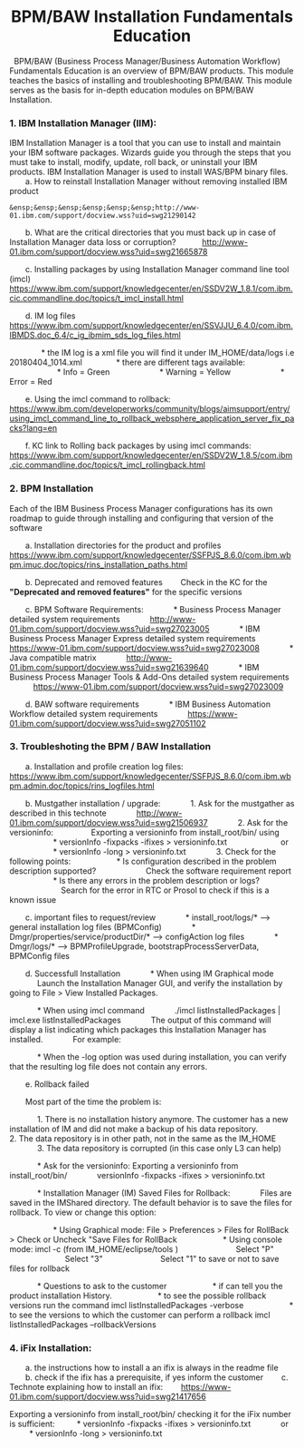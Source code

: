 # <center> BPM/BAW Installation Fundamentals Education </center>
&nbsp;
BPM/BAW (Business Process Manager/Business Automation Workflow) Fundamentals Education is an overview of BPM/BAW products. This module teaches the basics of installing and troubleshooting BPM/BAW. This module serves as the basis for in-depth education modules on BPM/BAW Installation. 
&nbsp;
### 1. IBM Installation Manager (IIM):
IBM Installation Manager is a tool that you can use to install and maintain your IBM software packages. Wizards guide you through the steps that you must take to install, modify, update, roll back, or uninstall your IBM products. 
IBM Installation Manager is used to install WAS/BPM binary files. 
&ensp;&ensp;&ensp;&ensp;a. How to reinstall Installation Manager without removing installed IBM product 
```
&ensp;&ensp;&ensp;&ensp;&ensp;&ensp;http://www-01.ibm.com/support/docview.wss?uid=swg21290142 
```
&ensp;&ensp;&ensp;&ensp;b. What are the critical directories that you must back up in case of Installation Manager data loss or corruption?
&ensp;&ensp;&ensp;&ensp;&ensp;&ensp;http://www-01.ibm.com/support/docview.wss?uid=swg21665878

&ensp;&ensp;&ensp;&ensp;c. Installing packages by using Installation Manager command line tool (imcl) &ensp;&ensp;&ensp;&ensp;&ensp;&ensp;https://www.ibm.com/support/knowledgecenter/en/SSDV2W_1.8.1/com.ibm.cic.commandline.doc/topics/t_imcl_install.html

&ensp;&ensp;&ensp;&ensp;d. IM log files &ensp;&ensp;&ensp;&ensp;&ensp;&ensp; https://www.ibm.com/support/knowledgecenter/en/SSVJJU_6.4.0/com.ibm.IBMDS.doc_6.4/c_ig_ibmim_sds_log_files.html

&ensp;&ensp;&ensp;&ensp;&ensp;&ensp;&ensp;&ensp;* the IM log is a xml file you will find it under IM_HOME/data/logs i.e 20180404_1014.xml
&ensp;&ensp;&ensp;&ensp;&ensp;&ensp;&ensp;&ensp;* there are different tags available: 
&ensp;&ensp;&ensp;&ensp;&ensp;&ensp;&ensp;&ensp;&ensp;&ensp;&ensp;&ensp;* Info = Green
&ensp;&ensp;&ensp;&ensp;&ensp;&ensp;&ensp;&ensp;&ensp;&ensp;&ensp;&ensp;* Warning = Yellow
&ensp;&ensp;&ensp;&ensp;&ensp;&ensp;&ensp;&ensp;&ensp;&ensp;&ensp;&ensp;* Error = Red

&ensp;&ensp;&ensp;&ensp;e. Using the imcl command to rollback:&ensp;&ensp;&ensp;&ensp;&ensp;&ensp;https://www.ibm.com/developerworks/community/blogs/aimsupport/entry/using_imcl_command_line_to_rollback_websphere_application_server_fix_packs?lang=en

&ensp;&ensp;&ensp;&ensp;f. KC link to Rolling back packages by using imcl commands:&ensp;&ensp;&ensp;&ensp;&ensp;&ensp;https://www.ibm.com/support/knowledgecenter/en/SSDV2W_1.8.5/com.ibm.cic.commandline.doc/topics/t_imcl_rollingback.html
&nbsp;
### 2. BPM Installation
Each of the IBM Business Process Manager configurations has its own roadmap to guide through installing and configuring that version of the software

&ensp;&ensp;&ensp;&ensp;a. Installation directories for the product and profiles 
https://www.ibm.com/support/knowledgecenter/SSFPJS_8.6.0/com.ibm.wbpm.imuc.doc/topics/rins_installation_paths.html

&ensp;&ensp;&ensp;&ensp;b. Deprecated and removed features 
&ensp;&ensp;&ensp;&ensp;Check in the KC for the <b> "Deprecated and removed features"</b> for the specific versions

&ensp;&ensp;&ensp;&ensp;c. BPM Software Requirements: 
&ensp;&ensp;&ensp;&ensp;&ensp;&ensp;&ensp;* Business Process Manager detailed system requirements 
&ensp;&ensp;&ensp;&ensp;&ensp;&ensp;&ensp;http://www-01.ibm.com/support/docview.wss?uid=swg27023005
&ensp;&ensp;&ensp;&ensp;&ensp;&ensp;&ensp;* IBM Business Process Manager Express detailed system requirements 
&ensp;&ensp;&ensp;&ensp;&ensp;&ensp;&ensp;https://www-01.ibm.com/support/docview.wss?uid=swg27023008 
&ensp;&ensp;&ensp;&ensp;&ensp;&ensp;&ensp;* Java compatible matrix 
&ensp;&ensp;&ensp;&ensp;&ensp;&ensp;&ensp;http://www-01.ibm.com/support/docview.wss?uid=swg21639640 
&ensp;&ensp;&ensp;&ensp;&ensp;&ensp;&ensp;* IBM Business Process Manager Tools & Add-Ons detailed system requirements
&ensp;&ensp;&ensp;&ensp;&ensp;&ensp;https://www-01.ibm.com/support/docview.wss?uid=swg27023009

&ensp;&ensp;&ensp;&ensp;d. BAW software requirements
&ensp;&ensp;&ensp;&ensp;&ensp;&ensp;&ensp;* IBM Business Automation Workflow detailed system requirements
&ensp;&ensp;&ensp;&ensp;&ensp;&ensp;&ensp;https://www-01.ibm.com/support/docview.wss?uid=swg27051102 
&nbsp;
### 3. Troubleshoting the BPM / BAW Installation

&ensp;&ensp;&ensp;&ensp;a.  Installation and profile creation log files: 
&ensp;&ensp;&ensp;&ensp;https://www.ibm.com/support/knowledgecenter/SSFPJS_8.6.0/com.ibm.wbpm.admin.doc/topics/rins_logfiles.html

&ensp;&ensp;&ensp;&ensp;b. Mustgather installation / upgrade: 
&ensp;&ensp;&ensp;&ensp;&ensp;&ensp;&ensp;1. Ask for the mustgather as described in this technote
&ensp;&ensp;&ensp;&ensp;&ensp;&ensp;&ensp;http://www-01.ibm.com/support/docview.wss?uid=swg21506937 
&ensp;&ensp;&ensp;&ensp;&ensp;&ensp;&ensp;2. Ask for the versioninfo: 
&ensp;&ensp;&ensp;&ensp;&ensp;&ensp;&ensp;&ensp;&ensp;Exporting a versioninfo from install_root/bin/ using
&ensp;&ensp;&ensp;&ensp;&ensp;&ensp;&ensp;&ensp;&ensp;&ensp;&ensp;* versionInfo -fixpacks -ifixes > versioninfo.txt 
&ensp;&ensp;&ensp;&ensp;&ensp;&ensp;&ensp;&ensp;&ensp;&ensp;&ensp;&ensp;&ensp;or
&ensp;&ensp;&ensp;&ensp;&ensp;&ensp;&ensp;&ensp;&ensp;&ensp;&ensp;* versionInfo -long > versioninfo.txt
&ensp;&ensp;&ensp;&ensp;&ensp;&ensp;&ensp;3. Check for the following points:
&ensp;&ensp;&ensp;&ensp;&ensp;&ensp;&ensp;&ensp;&ensp;&ensp;&ensp;* Is configuration described in the problem description supported? 
&ensp;&ensp;&ensp;&ensp;&ensp;&ensp;&ensp;&ensp;&ensp;&ensp;&ensp;&ensp;Check the software requirement report
&ensp;&ensp;&ensp;&ensp;&ensp;&ensp;&ensp;&ensp;&ensp;&ensp;&ensp;* Is there any errors in the problem description or logs? 
&ensp;&ensp;&ensp;&ensp;&ensp;&ensp;&ensp;&ensp;&ensp;&ensp;&ensp;&ensp;&ensp;Search for the error in RTC or Prosol to check if this is a known issue 

&ensp;&ensp;&ensp;&ensp;c. important files to request/review
&ensp;&ensp;&ensp;&ensp;&ensp;&ensp;&ensp;* install_root/logs/* --> general installation log files (BPMConfig) 
&ensp;&ensp;&ensp;&ensp;&ensp;&ensp;&ensp;* Dmgr/properties/service/productDir/* --> configAction log files 
&ensp;&ensp;&ensp;&ensp;&ensp;&ensp;&ensp;* Dmgr/logs/* --> BPMProfileUpgrade, bootstrapProcessServerData, BPMConfig files 

&ensp;&ensp;&ensp;&ensp;d. Successfull Installation
&ensp;&ensp;&ensp;&ensp;&ensp;&ensp;&ensp;* When using IM Graphical mode 
&ensp;&ensp;&ensp;&ensp;&ensp;&ensp;&ensp;Launch the Installation Manager GUI, and verify the installation by going to File > View Installed Packages.

&ensp;&ensp;&ensp;&ensp;&ensp;&ensp;&ensp;* When using imcl command 
&ensp;&ensp;&ensp;&ensp;&ensp;&ensp;&ensp;./imcl listInstalledPackages | imcl.exe listInstalledPackages 
&ensp;&ensp;&ensp;&ensp;&ensp;&ensp;&ensp;The output of this command will display a list indicating which packages this Installation Manager has installed. 
&ensp;&ensp;&ensp;&ensp;&ensp;&ensp;&ensp;For example: 

&ensp;&ensp;&ensp;&ensp;&ensp;&ensp;&ensp;* When the -log option was used during installation, you can verify that the resulting log file does not contain any errors. 

&ensp;&ensp;&ensp;&ensp;e. Rollback failed

&ensp;&ensp;&ensp;&ensp;Most part of the time the problem is:

&ensp;&ensp;&ensp;&ensp;&ensp;&ensp;&ensp;1. There is no installation history anymore. The customer has a new installation of IM and did not make     a backup of his data repository. 
&ensp;&ensp;&ensp;&ensp;&ensp;&ensp;&ensp;2. The data repository is in other path, not in the same as the IM_HOME
&ensp;&ensp;&ensp;&ensp;&ensp;&ensp;&ensp;3. The data repository is corrupted (in this case only L3 can help) 

&ensp;&ensp;&ensp;&ensp;&ensp;&ensp;&ensp;* Ask for the versioninfo: Exporting a versioninfo from install_root/bin/ 
&ensp;&ensp;&ensp;&ensp;&ensp;&ensp;&ensp;versionInfo -fixpacks -ifixes > versioninfo.txt

&ensp;&ensp;&ensp;&ensp;&ensp;&ensp;&ensp;* Installation Manager (IM) Saved Files for Rollback:
&ensp;&ensp;&ensp;&ensp;&ensp;&ensp;&ensp;Files are saved in the IMShared directory. The default behavior is to save the files for rollback. To view or change this option: 

&ensp;&ensp;&ensp;&ensp;&ensp;&ensp;&ensp;&ensp;&ensp;&ensp;&ensp;* Using Graphical mode:  File > Preferences > Files for RollBack > Check or Uncheck "Save Files for RollBack 
&ensp;&ensp;&ensp;&ensp;&ensp;&ensp;&ensp;&ensp;&ensp;&ensp;&ensp;* Using console mode:  imcl -c (from IM_HOME/eclipse/tools ) 
&ensp;&ensp;&ensp;&ensp;&ensp;&ensp;&ensp;&ensp;&ensp;&ensp;&ensp;&ensp;&ensp;&ensp;Select "P" 
&ensp;&ensp;&ensp;&ensp;&ensp;&ensp;&ensp;&ensp;&ensp;&ensp;&ensp;&ensp;&ensp;&ensp;Select "3" 
&ensp;&ensp;&ensp;&ensp;&ensp;&ensp;&ensp;&ensp;&ensp;&ensp;&ensp;&ensp;&ensp;&ensp;Select "1" to save or not to save files for rollback

&ensp;&ensp;&ensp;&ensp;&ensp;&ensp;&ensp;* Questions to ask to the customer 
&ensp;&ensp;&ensp;&ensp;&ensp;&ensp;&ensp;&ensp;&ensp;&ensp;&ensp;* if can tell you the product installation History. 
&ensp;&ensp;&ensp;&ensp;&ensp;&ensp;&ensp;&ensp;&ensp;&ensp;&ensp;* to see the possible rollback versions run the command imcl listInstalledPackages -verbose
&ensp;&ensp;&ensp;&ensp;&ensp;&ensp;&ensp;&ensp;&ensp;&ensp;&ensp;* to see the versions to which the customer can perform a rollback imcl listInstalledPackages –rollbackVersions 
&nbsp;
### 4. iFix Installation:

&ensp;&ensp;&ensp;&ensp;a. the instructions how to install a an ifix is always in the readme file 
&ensp;&ensp;&ensp;&ensp;b. check if the ifix has a prerequisite, if yes inform the customer
&ensp;&ensp;&ensp;&ensp;c. Technote explaining how to install an ifix:
&ensp;&ensp;&ensp;&ensp;https://www-01.ibm.com/support/docview.wss?uid=swg21417656

Exporting a versioninfo from install_root/bin/ checking it for the iFix number is sufficient: 
&ensp;&ensp;&ensp;&ensp;&ensp;* versionInfo -fixpacks -ifixes > versioninfo.txt 
&ensp;&ensp;&ensp;&ensp;&ensp;&ensp;&ensp;or
&ensp;&ensp;&ensp;&ensp;&ensp;* versionInfo -long > versioninfo.txt 

